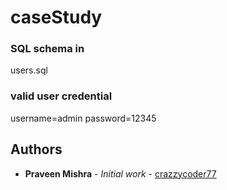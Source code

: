 # caseStudy

### SQL schema in 
  users.sql
  
### valid user credential
  username=admin
  password=12345


## Authors
* **Praveen Mishra** - *Initial work* - [crazzycoder77](https://github.com/crazzycoder77)

